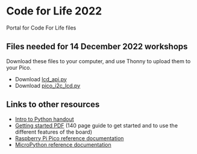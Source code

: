 # Code for Life 2022
Portal for Code For Life files

## Files needed for 14 December 2022 workshops

Download these files to your computer, and use Thonny to upload them to your Pico.
* Download [lcd_api.py](files/lcd_api.py)
* Download [pico_i2c_lcd.py](files/pico_i2c_lcd.py)

## Links to other resources

* [Intro to Python handout](files/intro-to-python.pdf)
* [Getting started PDF](https://hackspace.raspberrypi.com/books/micropython-pico/pdf/download) (140 page guide to get started and to use the different features of the board)
* [Raspberry Pi Pico reference documentation](https://www.raspberrypi.com/documentation/microcontrollers/micropython.html)
* [MicroPython reference documentation](https://docs.micropython.org/en/latest/reference/index.html)
